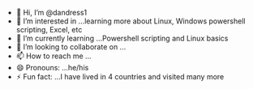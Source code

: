 - 👋 Hi, I’m @dandress1
- 👀 I’m interested in ...learning more about Linux, Windows powershell scripting, Excel, etc
- 🌱 I’m currently learning ...Powershell scripting and Linux basics
- 💞️ I’m looking to collaborate on ...
- 📫 How to reach me ...
- 😄 Pronouns: ...he/his
- ⚡ Fun fact: ...I have lived in 4 countries and visited many more

<!---
dandress1/dandress1 is a ✨ special ✨ repository because its `README.md` (this file) appears on your GitHub profile.
You can click the Preview link to take a look at your changes.
--->
